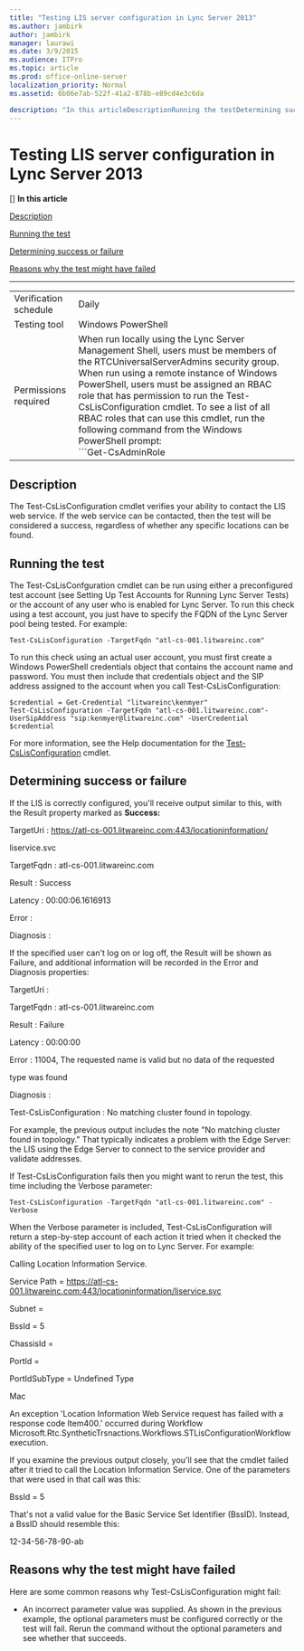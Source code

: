 ```yaml
---
title: "Testing LIS server configuration in Lync Server 2013"
ms.author: jambirk
author: jambirk
manager: laurawi
ms.date: 3/9/2015
ms.audience: ITPro
ms.topic: article
ms.prod: office-online-server
localization_priority: Normal
ms.assetid: 6b06e7ab-522f-41a2-878b-e89cd4e3c6da

description: "In this articleDescriptionRunning the testDetermining success or failureReasons why the test might have failed"
---
```


# Testing LIS server configuration in Lync Server 2013
[]
 **In this article**
  
[Description](#sectionSection0)
  
[Running the test](#sectionSection1)
  
[Determining success or failure](#sectionSection2)
  
[Reasons why the test might have failed](#sectionSection3)
  
****

|||
|:-----|:-----|
|Verification schedule  <br/> |Daily  <br/> |
|Testing tool  <br/> |Windows PowerShell  <br/> |
|Permissions required  <br/> |When run locally using the Lync Server Management Shell, users must be members of the RTCUniversalServerAdmins security group.  <br/> When run using a remote instance of Windows PowerShell, users must be assigned an RBAC role that has permission to run the Test-CsLisConfiguration cmdlet. To see a list of all RBAC roles that can use this cmdlet, run the following command from the Windows PowerShell prompt:  <br/> ```Get-CsAdminRole | Where-Object {$_.Cmdlets -match "Test-CsLisConfiguration"}```|
   
## Description
<a name="sectionSection0"> </a>

The Test-CsLisConfiguration cmdlet verifies your ability to contact the LIS web service. If the web service can be contacted, then the test will be considered a success, regardless of whether any specific locations can be found. 
  
## Running the test
<a name="sectionSection1"> </a>

The Test-CsLisConfguration cmdlet can be run using either a preconfigured test account (see Setting Up Test Accounts for Running Lync Server Tests) or the account of any user who is enabled for Lync Server. To run this check using a test account, you just have to specify the FQDN of the Lync Server pool being tested. For example:
  
```
Test-CsLisConfiguration -TargetFqdn "atl-cs-001.litwareinc.com"
```

To run this check using an actual user account, you must first create a Windows PowerShell credentials object that contains the account name and password. You must then include that credentials object and the SIP address assigned to the account when you call Test-CsLisConfiguration: 
  
```
$credential = Get-Credential "litwareinc\kenmyer"
Test-CsLisConfiguration -TargetFqdn "atl-cs-001.litwareinc.com"-UserSipAddress "sip:kenmyer@litwareinc.com" -UserCredential $credential
```

For more information, see the Help documentation for the [Test-CsLisConfiguration](test-cslisconfiguration.md) cmdlet. 
  
## Determining success or failure
<a name="sectionSection2"> </a>

If the LIS is correctly configured, you'll receive output similar to this, with the Result property marked as **Success:**
  
TargetUri : https://atl-cs-001.litwareinc.com:443/locationinformation/
  
 liservice.svc 
  
TargetFqdn : atl-cs-001.litwareinc.com
  
Result : Success
  
Latency : 00:00:06.1616913
  
Error :
  
Diagnosis :
  
If the specified user can't log on or log off, the Result will be shown as Failure, and additional information will be recorded in the Error and Diagnosis properties:
  
TargetUri :
  
TargetFqdn : atl-cs-001.litwareinc.com
  
Result : Failure
  
Latency : 00:00:00
  
Error : 11004, The requested name is valid but no data of the requested
  
 type was found 
  
Diagnosis :
  
Test-CsLisConfiguration : No matching cluster found in topology.
  
For example, the previous output includes the note "No matching cluster found in topology." That typically indicates a problem with the Edge Server: the LIS using the Edge Server to connect to the service provider and validate addresses. 
  
If Test-CsLisConfiguration fails then you might want to rerun the test, this time including the Verbose parameter: 
  
```
Test-CsLisConfiguration -TargetFqdn "atl-cs-001.litwareinc.com" -Verbose
```

When the Verbose parameter is included, Test-CsLisConfiguration will return a step-by-step account of each action it tried when it checked the ability of the specified user to log on to Lync Server. For example: 
  
Calling Location Information Service.
  
 Service Path = https://atl-cs-001.litwareinc.com:443/locationinformation/liservice.svc 
  
 Subnet = 
  
 BssId = 5 
  
 ChassisId = 
  
 PortId = 
  
 PortIdSubType = Undefined Type 
  
 Mac 
  
An exception 'Location Information Web Service request has failed with a response code Item400.' occurred during Workflow Microsoft.Rtc.SyntheticTrsnactions.Workflows.STLisConfigurationWorkflow execution.
  
If you examine the previous output closely, you'll see that the cmdlet failed after it tried to call the Location Information Service. One of the parameters that were used in that call was this: 
  
BssId = 5
  
That's not a valid value for the Basic Service Set Identifier (BssID). Instead, a BssID should resemble this: 
  
12-34-56-78-90-ab
  
## Reasons why the test might have failed
<a name="sectionSection3"> </a>

Here are some common reasons why Test-CsLisConfiguration might fail:
  
- An incorrect parameter value was supplied. As shown in the previous example, the optional parameters must be configured correctly or the test will fail. Rerun the command without the optional parameters and see whether that succeeds. 
    

